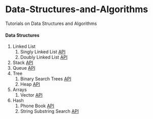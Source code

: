 # Data-Structures-and-Algorithms
Tutorials on Data Structures and Algorithms
#### Data Structures
<ol>
<li>
    Linked List
    <ol>
        <li>Singly Linked List <a target="_blank" href="https://github.com/QasimWani/Data-Structures-and-Algorithms/tree/master/Data%20Structures/Linked%20List/Single">API</a></li>
        <li>Doubly Linked List <a target="_blank" href="https://github.com/QasimWani/Data-Structures-and-Algorithms/tree/master/Data%20Structures/Linked%20List/Doubly">API</a></li>
    </ol>
</li>
    <li>
        Stack <a target="_blank" href="https://github.com/QasimWani/Data-Structures-and-Algorithms/tree/master/Data%20Structures/Stack">API</a>
    </li>
    <li>
        Queue <a target="_blank" href="https://github.com/QasimWani/Data-Structures-and-Algorithms/tree/master/Data%20Structures/Queue">API</a>
    </li>
    <li>
        Tree
        <ol>
            <li>
                Binary Search Trees <a href="https://github.com/QasimWani/Data-Structures-and-Algorithms/tree/master/Data%20Structures/Trees/Binary">API<a>
            </li>
            <li>
                Heap <a href="https://github.com/QasimWani/Data-Structures-and-Algorithms/tree/master/Data%20Structures/Trees/Heap">API<a>
            </li>
        </ol>
    </li>
            <li>
            Arrays
                <ol>
                    <li>
                        Vector <a href="https://github.com/QasimWani/Data-Structures-and-Algorithms/tree/master/Data%20Structures/Arrays/Dynamic">API</a>
                    </li>
                </ol>
            </li>
            <li>
            Hash
                <ol>
                    <li>
                        Phone Book <a href="https://github.com/QasimWani/Data-Structures-and-Algorithms/tree/master/Data%20Structures/Hash/Phone Book">API</a>
                    </li>
                    <li>
                        String Substring Search <a href="https://github.com/QasimWani/Data-Structures-and-Algorithms/tree/master/Data%20Structures/Hash/String Search">API</a>
                    </li>
                </ol>
            </li>
</ol>
